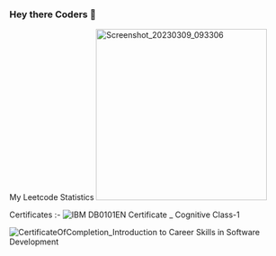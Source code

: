 ### Hey there Coders 👋
My Leetcode Statistics
<img width="304" alt="Screenshot_20230309_093306" src="https://user-images.githubusercontent.com/104620107/223913858-95a36361-9843-43fc-8253-d9a56d68340c.png">



Certificates :-
![IBM DB0101EN Certificate _ Cognitive Class-1](https://user-images.githubusercontent.com/104620107/221412767-06042dd9-2a98-49d7-b0c1-5029e1ba51eb.jpg)

![CertificateOfCompletion_Introduction to Career Skills in Software Development](https://user-images.githubusercontent.com/104620107/221412884-be714dc4-94f7-44ce-8964-418e7d0f8a1a.jpg)


<!--
**Shashank-singh2002/Shashank-singh2002** is a ✨ _special_ ✨ repository because its `README.md` (this file) appears on your GitHub profile.

Here are some ideas to get you started:

- 🔭 I’m currently working on an application that tells ONE REP MAX of a person.
- 🌱 I’m currently learning JDBC.
- 👯 I’m looking to collaborate on JAVA BACKEND.
- 🤔 I’m looking for help with ...
- 💬 Ask me about JAVA related problems.
- 📫 How to reach me: https://www.linkedin.com/in/shashank-singh-4675a9202/
- 😄 Pronouns: ...
- ⚡ Fun fact: 
-->

